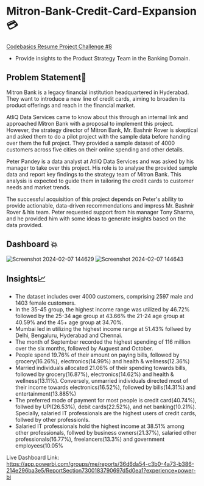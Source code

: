 # Mitron-Bank-Credit-Card-Expansion💳
[Codebasics Resume Project Challenge #8](https://codebasics.io/challenge/codebasics-resume-project-challenge)

* Provide insights to the Product Strategy Team in the Banking Domain.
## **Problem Statement📝**

  Mitron Bank is a legacy financial institution headquartered in Hyderabad. They want to introduce a new line of credit cards, aiming to broaden its product offerings and reach in the financial market. 

AtliQ Data Services came to know about this through an internal link and approached Mitron Bank with a proposal to implement this project. However, the strategy director of Mitron Bank, Mr. Bashnir Rover is skeptical and asked them to do a pilot project with the sample data before handing over them the full project. They provided a sample dataset of 4000 customers across five cities on their online spending and other details. 

Peter Pandey is a data analyst at AtliQ Data Services and was asked by his manager to take over this project. His role is to analyse the provided sample data and report key findings to the strategy team of Mitron Bank. This analysis is expected to guide them in tailoring the credit cards to customer needs and market trends. 

The successful acquisition of this project depends on Peter's ability to provide actionable, data-driven recommendations and impress Mr. Bashnir Rover & his team. Peter requested support from his manager Tony Sharma, and he provided him with some ideas to generate insights based on the data provided. 
## Dashboard 💥
![Screenshot 2024-02-07 144629](https://github.com/Parvez13/Mitron-Bank-Credit-Card-Expansion/assets/66157611/eae87c4d-2db8-4590-a613-3706f8af49d7)
![Screenshot 2024-02-07 144643](https://github.com/Parvez13/Mitron-Bank-Credit-Card-Expansion/assets/66157611/2376ec8c-354d-4745-8bb4-f2cd47fa6710)

## Insights📈
* The dataset includes over 4000 customers, comprising 2597 male and 1403 female customers.
* In the 35-45 group, the highest income range was utilized by 46.72% followed by the 25-34 age group at 43.66% the 21-24
age group at 40.59% and the 45+ age group at 34.70%.
* Mumbai led in utilizing the highest income range at 51.43% follwed by Delhi, Bengaluru, Hyderabad and Chennai.
* The month of September recorded the highest spending of 116 million over the six months, followed by Auguest and
October.
* People spend 19.76% of their amount on paying bills, followed by grocery(16.26%), electronics(14.99%) and health &
wellness(12.36%)
* Married individuals allocated 21.06% of their spending towards bills, followed by grocery(16.87%), electronics(14.62%) and
health & wellness(13.11%). Conversely, unmarried individuals directed most of their income towards electronics(16.52%),
followed by bills(14.31%) and entertainment(13.885%)
* The preferred mode of payment for most people is credit card(40.74%), follwed by UPI(26.53%), debit cards(22.52%), and net
banking(10.21%). Specially, salaried IT professionals are the highest users of credit cards, follwed by other professionls.
* Salaried IT professionals hold the highest income at 38.51% among other professionals, follwed by business owners(21.37%), salaried
other professionals(16.77%), freelancers(13.3%) and government employees(10.05%

Live Dashboard Link: https://app.powerbi.com/groups/me/reports/36d6da54-c3b0-4a73-b386-214e296ba3e5/ReportSection7300183790697d5d0ea1?experience=power-bi

